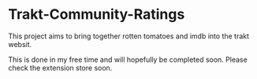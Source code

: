 # Trakt-Community-Ratings

This project aims to bring together rotten tomatoes and imdb into the trakt websit.

This is done in my free time and will hopefully be completed soon. Please check the extension store soon.
